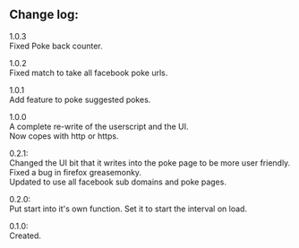 Change log:
-----------

1.0.3<br />
Fixed Poke back counter.

1.0.2<br />
Fixed match to take all facebook poke urls.

1.0.1<br />
Add feature to poke suggested pokes.

1.0.0<br />
A complete re-write of the userscript and the UI.<br />
Now copes with http or https.

0.2.1:<br />
Changed the UI bit that it writes into the poke page to be more user friendly.<br />
Fixed a bug in firefox greasemonky.<br />
Updated to use all facebook sub domains and poke pages.

0.2.0:<br />
Put start into it's own function.
Set it to start the interval on load.

0.1.0:<br />
Created.
